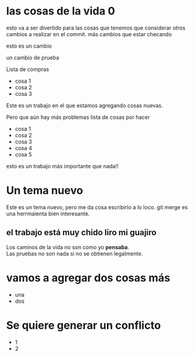 # las cosas de la vida 0
esto va a ser divertido
para las cosas que tenemos que considerar 
otros cambios a realizar en el commit. 
más cambios  que estar checando 

esto es un cambio

un cambio de prueba

Lista de compras
+ cosa 1
+ cosa 2
+ cosa 3

Este es un trabajo en el que estamos agregando cosas nuevas.

Pero que aún hay más problemas 
lista de cosas por hacer
+ cosa 1
+ cosa 2
+ cosa 3
+ cosa 4
+ cosa 5

esto es un trabajo más importante que nada!! 

# Un tema nuevo
Este es un tema nuevo, pero me da cosa escribirlo a lo loco.
git merge es una herrmaienta bien interesante. 

## el trabajo está muy chido liro mi guajiro
Los caminos de la vida no son como yo __pensaba__.  
Las pruebas no son nada si no se obtienen legalmente. 

# vamos a agregar dos cosas más 
+ una
+ dos

# Se quiere generar un conflicto 
+ 1
+ 2